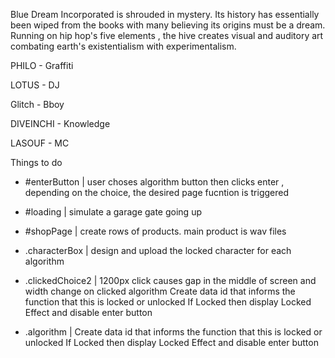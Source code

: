 Blue Dream Incorporated is shrouded in mystery. Its history has essentially been wiped from the books with many believing its origins must be a dream. Running on hip hop's five elements , the hive creates visual and auditory art combating earth's existentialism with experimentalism.

PHILO - Graffiti 

LOTUS - DJ 

Glitch - Bboy 

DIVEINCHI - Knowledge 

LASOUF - MC

Things to do

- #enterButton | user choses algorithm button then clicks enter , depending on the choice,                  the desired page fucntion is triggered

- #loading  | simulate a garage gate going up 

- #shopPage  | create rows of products. main product is wav files

- .characterBox  |  design and upload the locked character for each algorithm 

- .clickedChoice2  |  1200px click causes gap in the middle of screen and width change on clicked algorithm
                        Create data id that informs the function that this is locked or unlocked
                        If Locked then display Locked Effect and disable enter button
                        
- .algorithm  |  Create data id that informs the function that this is locked or unlocked
                        If Locked then display Locked Effect and disable enter button